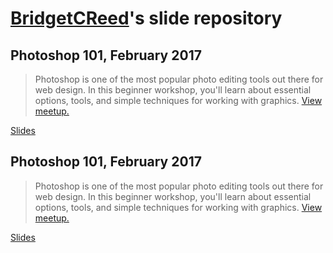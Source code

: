 # [BridgetCReed](https://github.com/BridgetCReed)'s slide repository


## Photoshop 101, February 2017

> Photoshop is one of the most popular photo editing tools out there for web design. In this beginner workshop, you'll learn about essential options, tools, and simple techniques for working with graphics. [View meetup.](https://www.meetup.com/Girl-Develop-It-Philadelphia/events/237414062)

[Slides](https://bridgetcreed.github.io/gdiphilly-photoshop101-feb2017)

## Photoshop 101, February 2017

> Photoshop is one of the most popular photo editing tools out there for web design. In this beginner workshop, you'll learn about essential options, tools, and simple techniques for working with graphics. [View meetup.](https://www.meetup.com/Girl-Develop-It-Philadelphia/events/237414062)

[Slides](https://bridgetcreed.github.io/gdiphilly-photoshop101-feb2017)
